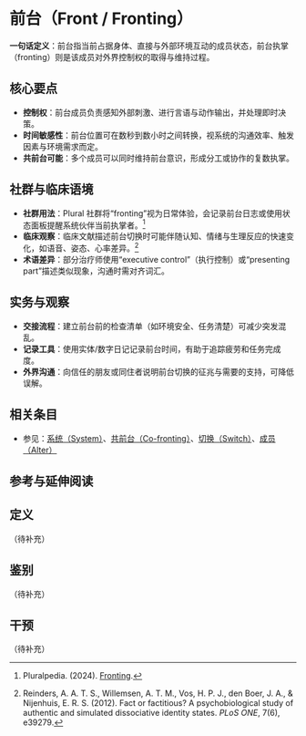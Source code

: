 # 前台（Front / Fronting）

**一句话定义**：前台指当前占据身体、直接与外部环境互动的成员状态，前台执掌（fronting）则是该成员对外界控制权的取得与维持过程。

## 核心要点

- **控制权**：前台成员负责感知外部刺激、进行言语与动作输出，并处理即时决策。
- **时间敏感性**：前台位置可在数秒到数小时之间转换，视系统的沟通效率、触发因素与环境需求而定。
- **共前台可能**：多个成员可以同时维持前台意识，形成分工或协作的复数执掌。

## 社群与临床语境

- **社群用法**：Plural 社群将“fronting”视为日常体验，会记录前台日志或使用状态面板提醒系统伙伴当前执掌者。[^pluralpedia-front]
- **临床观察**：临床文献描述前台切换时可能伴随认知、情绪与生理反应的快速变化，如语音、姿态、心率差异。[^reinders2012]
- **术语差异**：部分治疗师使用“executive control”（执行控制）或“presenting part”描述类似现象，沟通时需对齐词汇。

## 实务与观察

- **交接流程**：建立前台前的检查清单（如环境安全、任务清楚）可减少突发混乱。
- **记录工具**：使用实体/数字日记记录前台时间，有助于追踪疲劳和任务完成度。
- **外界沟通**：向信任的朋友或同住者说明前台切换的征兆与需要的支持，可降低误解。

## 相关条目

- 参见：[系统（System）](系统.md)、[共前台（Co-fronting）](共前台.md)、[切换（Switch）](切换.md)、[成员（Alter）](../系统角色与类型/成员.md)

## 参考与延伸阅读

[^pluralpedia-front]: Pluralpedia. (2024). [Fronting](https://pluralpedia.org/w/Fronting).
[^reinders2012]: Reinders, A. A. T. S., Willemsen, A. T. M., Vos, H. P. J., den Boer, J. A., & Nijenhuis, E. R. S. (2012). Fact or factitious? A psychobiological study of authentic and simulated dissociative identity states. *PLoS ONE*, 7(6), e39279.

## 定义
（待补充）

## 鉴别
（待补充）

## 干预
（待补充）
